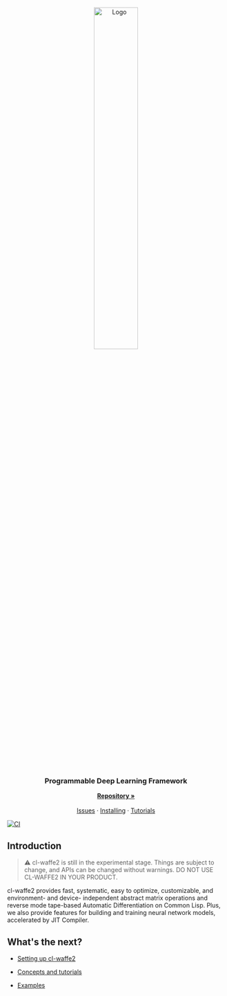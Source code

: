 #

<p align="center">
    <a href="https://github.com/hikettei/cl-waffe2">
        <img alt="Logo" src="https://hikettei.github.io/cl-waffe-docs/cl-waffe.png" width="45%">
    </a>
    <br>
    <h3 align="center">Programmable Deep Learning Framework</h3>
    <p align="center">
    <a href="https://github.com/hikettei/cl-waffe2"><strong>Repository »</strong></a>
    <br />
    <br />
    <a href="https://github.com/hikettei/cl-waffe2/issues">Issues</a>
    ·
    <a href="./install">Installing</a>
    ·
    <a href="./overview">Tutorials</a>
  </p>
</p>

[![CI](https://github.com/hikettei/cl-waffe2/actions/workflows/Cl.yml/badge.svg?branch=master)](https://github.com/hikettei/cl-waffe2/actions/workflows/Cl.yml)

## Introduction

> ⚠️ cl-waffe2 is still in the experimental stage. Things are subject to change, and APIs can be changed without warnings. DO NOT USE CL-WAFFE2 IN YOUR PRODUCT.

cl-waffe2 provides fast, systematic, easy to optimize, customizable, and environment- and device- independent abstract matrix operations and reverse mode tape-based Automatic Differentiation on Common Lisp. Plus, we also provide features for building and training neural network models, accelerated by JIT Compiler.

## What's the next?

- [Setting up cl-waffe2](./install)

- [Concepts and tutorials](./overview)

- [Examples](https://github.com/hikettei/cl-waffe2/tree/master/examples)


